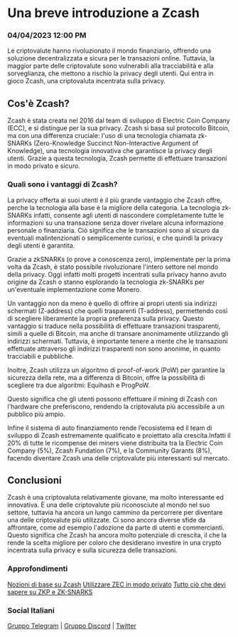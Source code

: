 # Una breve introduzione a Zcash

### 04/04/2023 12:00 PM

Le criptovalute hanno rivoluzionato il mondo finanziario, offrendo una soluzione decentralizzata e sicura per le transazioni online. Tuttavia, la maggior parte delle criptovalute sono vulnerabili alla tracciabilità e alla sorveglianza, che mettono a rischio la privacy degli utenti. Qui entra in gioco Zcash, una criptovaluta incentrata sulla privacy.

## Cos'è Zcash?

Zcash è stata creata nel 2016 dal team di sviluppo di Electric Coin Company (ECC), e si distingue per la sua privacy. Zcash si basa sul protocollo Bitcoin, ma con una differenza cruciale: l'uso di una tecnologia chiamata zk-SNARKs (Zero-Knowledge Succinct Non-Interactive Argument of Knowledge), una tecnologia innovativa che garantisce la privacy degli utenti. Grazie a questa tecnologia, Zcash permette di effettuare transazioni in modo privato e sicuro.

### Quali sono i vantaggi di Zcash?

La privacy offerta ai suoi utenti è il più grande vantaggio che Zcash offre, perche la tecnologia alla base è la migliore della categoria. La tecnologia zk-SNARKs infatti, consente agli utenti di nascondere completamente tutte le informazioni su una transazione senza dover rivelare alcuna informazione personale o finanziaria. Ciò significa che le transazioni sono al sicuro da eventuali malintenzionati o semplicemente curiosi, e che quindi la privacy degli utenti è garantita.

Grazie a zkSNARKs (o prove a conoscenza zero), implementate per la prima volta da Zcash, è stato possibile rivoluzionare l'intero settore nel mondo della privacy. Oggi infatti molti progetti incentrati sulla privacy hanno avuto origine da Zcash o stanno esplorando la tecnologia zk-SNARKs per un'eventuale implementazione come Monero.

Un vantaggio non da meno è quello di offrire ai propri utenti sia indirizzi schermati (Z-address) che quelli trasparenti (T-address), permettendo così di scegliere liberamente la propria preferenza sulla privacy. Questo vantaggio si traduce nella possibilità di effettuare transazioni trasparenti, simili a quelle di Bitcoin, ma anche di transare anonimamente utilizzando gli indirizzi schermati. Tuttavia, è importante tenere a mente che le transazioni effettuate attraverso gli indirizzi trasparenti non sono anonime, in quanto tracciabili e pubbliche.

Inoltre, Zcash utilizza un algoritmo di proof-of-work (PoW) per garantire la sicurezza della rete, ma a differenza di Bitcoin, offre la possibilità di scegliere tra due algoritmi: Equihash e ProgPoW.

Questo significa che gli utenti possono effettuare il mining di Zcash con l'hardware che preferiscono, rendendo la criptovaluta più accessibile a un pubblico più ampio.

Infine il sistema di auto finanziamento rende l’ecosistema ed il team di sviluppo di Zcash estremamente qualificato e proiettato alla crescita.Infatti il 20% di tutte le ricompense dei miners viene distribuita tra la Electric Coin Company (5%), Zcash Fundation (7%), e la Community Garants (8%), facendo diventare Zcash una delle criptovalute più interessanti sul mercato.

## Conclusioni

Zcash è una criptovaluta relativamente giovane, ma molto interessante ed innovativa. È una delle criptovalute più riconosciute al mondo nel suo settore, tuttavia ha ancora un lungo cammino da percorrere per diventare una delle criptovalute più utilizzate. Ci sono ancora diverse sfide da affrontare, come ad esempio l'adozione da parte di utenti e commercianti. Questo significa che Zcash ha ancora molto potenziale di crescita, il che la rende la scelta migliore per coloro che desiderano investire in una crypto incentrata sulla privacy e sulla sicurezza delle transazioni.

### Approfondimenti

[Nozioni di base su Zcash](https://wiki.zechub.xyz/global/italiano/nozioni-di-base-su-zcash)
[Utilizzare ZEC in modo privato](https://wiki.zechub.xyz/global/italiano/utilizzare-zec-in-modo-privato)
[Tutto ciò che devi sapere su ZKP e ZK-SNARKS](../zcashtech/zksnarks.md)

### Social Italiani

[Gruppo Telegram](https://t.me/zcashita) | [Gruppo Discord](https://discord.com/channels/978714252934258779/1091806217359347802) | [Twitter](https://twitter.com/InsideZcash)